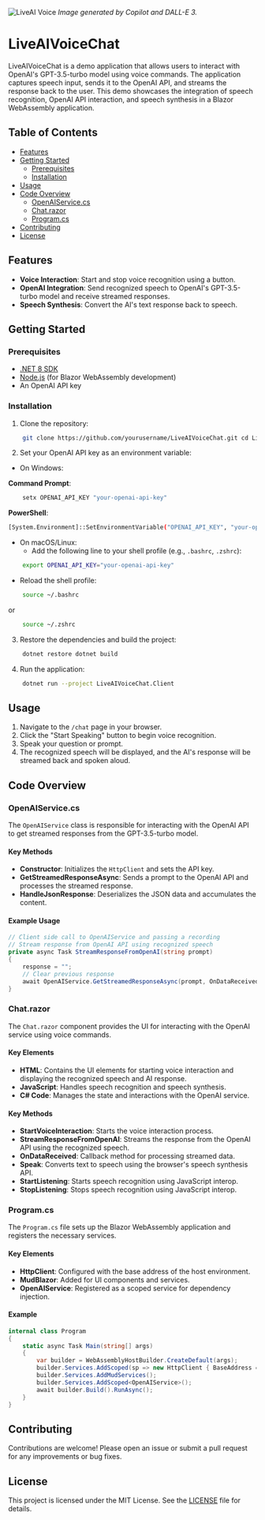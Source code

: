![LiveAI Voice](liveAIVoice.png)
*Image generated by Copilot and DALL-E 3.*
# LiveAIVoiceChat

LiveAIVoiceChat is a demo application that allows users to interact with OpenAI's GPT-3.5-turbo model using voice commands. 
The application captures speech input, sends it to the OpenAI API, and streams the response back to the user. 
This demo showcases the integration of speech recognition, OpenAI API interaction, and speech synthesis in a Blazor WebAssembly application.

## Table of Contents

- [Features](#features)
- [Getting Started](#getting-started)
  - [Prerequisites](#prerequisites)
  - [Installation](#installation)
- [Usage](#usage)
- [Code Overview](#code-overview)
  - [OpenAIService.cs](#openaiservicecs)
  - [Chat.razor](#chatrazor)
  - [Program.cs](#programcs)
- [Contributing](#contributing)
- [License](#license)

## Features

- **Voice Interaction**: Start and stop voice recognition using a button.
- **OpenAI Integration**: Send recognized speech to OpenAI's GPT-3.5-turbo model and receive streamed responses.
- **Speech Synthesis**: Convert the AI's text response back to speech.

## Getting Started

### Prerequisites

- [.NET 8 SDK](https://dotnet.microsoft.com/download/dotnet/8.0)
- [Node.js](https://nodejs.org/) (for Blazor WebAssembly development)
- An OpenAI API key

### Installation

1. Clone the repository:

```bash
	git clone https://github.com/yourusername/LiveAIVoiceChat.git cd LiveAIVoiceChat
```

2. Set your OpenAI API key as an environment variable:

- On Windows:

**Command Prompt**:

```bash
	setx OPENAI_API_KEY "your-openai-api-key"
```

**PowerShell**:
	
```bash
[System.Environment]::SetEnvironmentVariable("OPENAI_API_KEY", "your-openai-api-key", "User")
```

- On macOS/Linux:
	- Add the following line to your shell profile (e.g., `.bashrc`, `.zshrc`):

```bash
	export OPENAI_API_KEY="your-openai-api-key"
```

 - Reload the shell profile:

```bash
	source ~/.bashrc
```
or
```bash
	source ~/.zshrc
```

3. Restore the dependencies and build the project:

```bash
	dotnet restore dotnet build
```

4. Run the application:

```bash
	dotnet run --project LiveAIVoiceChat.Client
```

## Usage

1. Navigate to the `/chat` page in your browser.
2. Click the "Start Speaking" button to begin voice recognition.
3. Speak your question or prompt.
4. The recognized speech will be displayed, and the AI's response will be streamed back and spoken aloud.

## Code Overview

### OpenAIService.cs

The `OpenAIService` class is responsible for interacting with the OpenAI API to get streamed responses from the GPT-3.5-turbo model.

#### Key Methods

- **Constructor**: Initializes the `HttpClient` and sets the API key.
- **GetStreamedResponseAsync**: Sends a prompt to the OpenAI API and processes the streamed response.
- **HandleJsonResponse**: Deserializes the JSON data and accumulates the content.

#### Example Usage

```csharp
// Client side call to OpenAIService and passing a recording 
// Stream response from OpenAI API using recognized speech 
private async Task StreamResponseFromOpenAI(string prompt) 
{ 
	response = ""; 
	// Clear previous response 
	await OpenAIService.GetStreamedResponseAsync(prompt, OnDataReceived); 
}
```

### Chat.razor

The `Chat.razor` component provides the UI for interacting with the OpenAI service using voice commands.

#### Key Elements

- **HTML**: Contains the UI elements for starting voice interaction and displaying the recognized speech and AI response.
- **JavaScript**: Handles speech recognition and speech synthesis.
- **C# Code**: Manages the state and interactions with the OpenAI service.

#### Key Methods

- **StartVoiceInteraction**: Starts the voice interaction process.
- **StreamResponseFromOpenAI**: Streams the response from the OpenAI API using the recognized speech.
- **OnDataReceived**: Callback method for processing streamed data.
- **Speak**: Converts text to speech using the browser's speech synthesis API.
- **StartListening**: Starts speech recognition using JavaScript interop.
- **StopListening**: Stops speech recognition using JavaScript interop.

### Program.cs

The `Program.cs` file sets up the Blazor WebAssembly application and registers the necessary services.

#### Key Elements

- **HttpClient**: Configured with the base address of the host environment.
- **MudBlazor**: Added for UI components and services.
- **OpenAIService**: Registered as a scoped service for dependency injection.

#### Example

```csharp
internal class Program 
{ 
	static async Task Main(string[] args) 
	{ 
		var builder = WebAssemblyHostBuilder.CreateDefault(args);
		builder.Services.AddScoped(sp => new HttpClient { BaseAddress = new Uri(builder.HostEnvironment.BaseAddress) });
		builder.Services.AddMudServices();
		builder.Services.AddScoped<OpenAIService>();
		await builder.Build().RunAsync();
	}
}
```

## Contributing

Contributions are welcome! Please open an issue or submit a pull request for any improvements or bug fixes.

## License

This project is licensed under the MIT License. See the [LICENSE](LICENSE) file for details.
